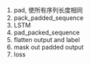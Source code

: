1. pad, 使所有序列长度相同
2. pack_padded_sequence
3. LSTM
4. pad_packed_sequence
5. flatten output and label
6. mask out padded output
7. loss
